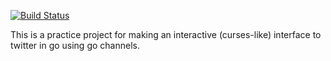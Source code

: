 [![Build Status](https://travis-ci.org/mhann/go-twitter-client.svg?branch=master)](https://travis-ci.org/mhann/go-twitter-client)

This is a practice project for making an interactive (curses-like) interface to twitter in go using go channels.
